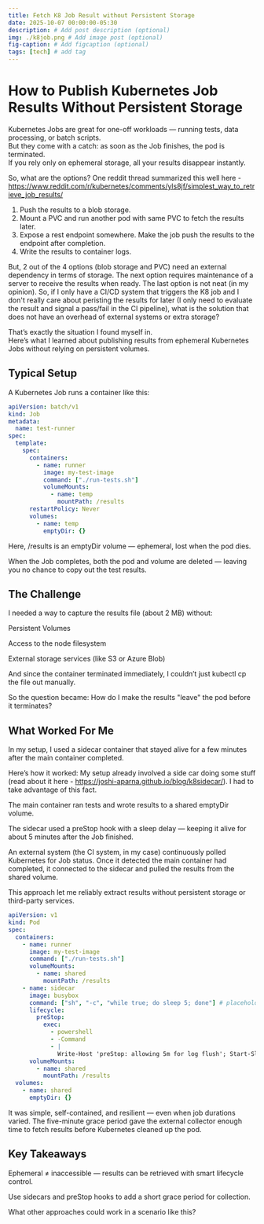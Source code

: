 ```yaml
---
title: Fetch K8 Job Result without Persistent Storage
date: 2025-10-07 00:00:00-05:30
description: # Add post description (optional)
img: ./k8job.png # Add image post (optional)
fig-caption: # Add figcaption (optional)
tags: [tech] # add tag
---
```

# How to Publish Kubernetes Job Results Without Persistent Storage

Kubernetes Jobs are great for one-off workloads — running tests, data processing, or batch scripts.  
But they come with a catch: as soon as the Job finishes, the pod is terminated.  
If you rely only on ephemeral storage, all your results disappear instantly.

So, what are the options? One reddit thread summarized this well here - https://www.reddit.com/r/kubernetes/comments/yls8jf/simplest_way_to_retrieve_job_results/
1. Push the results to a blob storage.
2. Mount a PVC and run another pod with same PVC to fetch the results later.
3. Expose a rest endpoint somewhere. Make the job push the results to the endpoint after completion.
4. Write the results to container logs.

But, 2 out of the 4 options (blob storage and PVC) need an external dependency in terms of storage. The next option requires maintenance of a server to receive the results when ready. The last option is not neat (in my opinion).
So, if I only have a CI/CD system that triggers the K8 job and I don't really care about peristing the results for later (I only need to evaluate the result and signal a pass/fail in the CI pipeline), what is the solution that does not have an overhead of external systems or extra storage?

That’s exactly the situation I found myself in.  
Here’s what I learned about publishing results from ephemeral Kubernetes Jobs without relying on persistent volumes.

## Typical Setup

A Kubernetes Job runs a container like this:

```yaml
apiVersion: batch/v1
kind: Job
metadata:
  name: test-runner
spec:
  template:
    spec:
      containers:
        - name: runner
          image: my-test-image
          command: ["./run-tests.sh"]
          volumeMounts:
            - name: temp
              mountPath: /results
      restartPolicy: Never
      volumes:
        - name: temp
          emptyDir: {}
```

Here, /results is an emptyDir volume — ephemeral, lost when the pod dies.

When the Job completes, both the pod and volume are deleted — leaving you no chance to copy out the test results.


## The Challenge

I needed a way to capture the results file (about 2 MB) without:

Persistent Volumes

Access to the node filesystem

External storage services (like S3 or Azure Blob)


And since the container terminated immediately, I couldn’t just kubectl cp the file out manually.

So the question became: How do I make the results "leave" the pod before it terminates?

##  What Worked For Me

In my setup, I used a sidecar container that stayed alive for a few minutes after the main container completed.

Here’s how it worked:
My setup already involved a side car doing some stuff (read about it here - https://joshi-aparna.github.io/blog/k8sidecar/). I had to take advantage of this fact.

The main container ran tests and wrote results to a shared emptyDir volume.

The sidecar used a preStop hook with a sleep delay — keeping it alive for about 5 minutes after the Job finished.

An external system (the CI system, in my case) continuously polled Kubernetes for Job status. Once it detected the main container had completed, it connected to the sidecar and pulled the results from the shared volume.

This approach let me reliably extract results without persistent storage or third-party services.

```yaml
apiVersion: v1
kind: Pod
spec:
  containers:
    - name: runner
      image: my-test-image
      command: ["./run-tests.sh"]
      volumeMounts:
        - name: shared
          mountPath: /results
    - name: sidecar
      image: busybox
      command: ["sh", "-c", "while true; do sleep 5; done"] # placeholder code
      lifecycle:
        preStop:
          exec:
            - powershell
            - -Command
            - |
              Write-Host 'preStop: allowing 5m for log flush'; Start-Sleep -Seconds 300
      volumeMounts:
        - name: shared
          mountPath: /results
  volumes:
    - name: shared
      emptyDir: {}
```

It was simple, self-contained, and resilient — even when job durations varied.
The five-minute grace period gave the external collector enough time to fetch results before Kubernetes cleaned up the pod.


## Key Takeaways

Ephemeral ≠ inaccessible — results can be retrieved with smart lifecycle control.

Use sidecars and preStop hooks to add a short grace period for collection.

What other approaches could work in a scenario like this?
